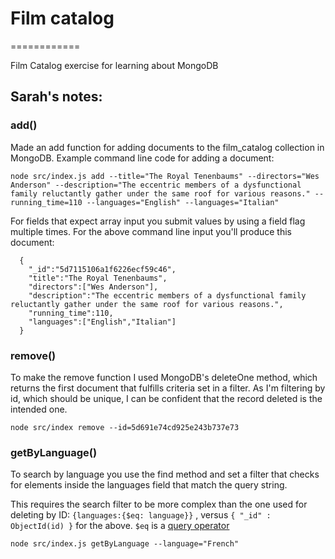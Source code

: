 # Film catalog
============

Film Catalog exercise for learning about MongoDB



## Sarah's notes:

### add()

Made an add function for adding documents to the film_catalog collection in MongoDB.
Example command line code for adding a document:

```
node src/index.js add --title="The Royal Tenenbaums" --directors="Wes Anderson" --description="The eccentric members of a dysfunctional family reluctantly gather under the same roof for various reasons." --running_time=110 --languages="English" --languages="Italian"
```

For fields that expect array input you submit values by using a field flag multiple times. For the above command line input you'll produce this document:

```
  {
    "_id":"5d7115106a1f6226ecf59c46",
    "title":"The Royal Tenenbaums",
    "directors":["Wes Anderson"],
    "description":"The eccentric members of a dysfunctional family reluctantly gather under the same roof for various reasons.",
    "running_time":110,
    "languages":["English","Italian"]
  }
```


### remove()

To make the remove function I used MongoDB's deleteOne method, which returns the first document that fulfills criteria set in a filter. As I'm filtering by id, which should be unique, I can be confident that the record deleted is the intended one.

```
node src/index remove --id=5d691e74cd925e243b737e73
```

### getByLanguage()

To search by language you use the find method and set a filter that checks for elements inside the languages field that match the query string.

This requires the search filter to be more complex than the one used for deleting by ID: `{languages:{$eq: language}}` , versus `{ "_id" : ObjectId(id) }` for the above. `$eq` is a [query operator](https://docs.mongodb.com/manual/reference/operator/query/)

```
node src/index.js getByLanguage --language="French"
```
